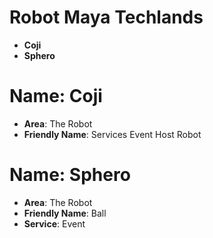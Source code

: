 # Robot Maya Techlands

- __Coji__
- __Sphero__

# Name: Coji

- __Area__: The Robot
- __Friendly Name__: Services Event Host Robot

# Name: Sphero

- __Area__: The Robot
- __Friendly Name__: Ball
- __Service__: Event
